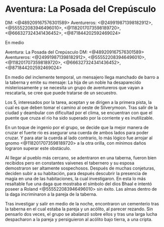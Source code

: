 # Aventura: La Posada del Crepúsculo
DM: <@489209167576301589> 
Aventureros: <@249919871398182912>, <@555522083946496010>, <@1182017073598189720>, <@666327324341436452>, <@871844202592469024>

En medio 

Aventura: La Posada del Crepúsculo
DM: <@489209167576301589> 
Aventureros: <@249919871398182912>, <@555522083946496010>, <@1182017073598189720>, <@666327324341436452>, <@871844202592469024>

En medio del inclemente temporal, un mensajero llega manchado de barro a la taberna y emite su mensaje: La hija de un noble ha desaparecido misteriosamente y se necesita un grupo de aventureros que vayan a rescatarla, se cree que puede tratarse de un secuestro.

Los 5, interesados por la tarea, aceptan y se dirigen a la primera pista, la cual es que deben tomar el camino al oeste de Silverymoon. Tras salir de la ciudad y deambular con dificultad por el clima, se encuentran con que el puente que cruza el río ha sido superado por la corriente y es inutilizable.

En un toque de ingenio por el grupo,  se decide que la mejor manera de cruzar el fuerte río es asegurar una cuerda de ambos lados para poder cruzar. Y para atar la cuerda al lado contrario, lo más lógico fue arrojar al gnomo <@1182017073598189720> a la otra orilla, con mínimos daños lograron superar este obstáculo.

Al llegar al pueblo más cercano, se adentraron en una taberna, fueron bien recibidos pero en constantes vaivenes el tabernero y su esposa demostraron ser altamente sospechosos. Después de muchas conjeturas, deciden subir a su habitación, para después descubrir la presencia de magia en una de las habitaciones, la cual investigaron. En esta lo más resaltable fue una daga que mostraba el símbolo del dios Bhaal e intentó poseer a Roland <@555522083946496010> sin éxito. Las almas dentro de la daga incriminaron a la pareja de la taberna.

Tras investigar y salir en medio de la noche, encontraron un cementerio tras la taberna en el cual estaba la pareja y un acólito, al parecer rezando. Sin pensarlo dos veces, el grupo se abalanzó sobre ellos y tras una larga lucha despacharon a la pareja y persiguieron al acólito bajo tierra, a una cripta.

